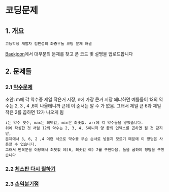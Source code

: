 # 코딩문제
## 1. 개요
<pre><code>고등학생 개발자 김민성의 좌충우돌 코딩 문제 해결</code></pre>

[Baekjoon](https://www.acmicpc.net)에서 대부분의 문제를 찾고 푼 코드 및 설명을 업로드합니다

## 2. 문제들
### 2.1 [약수문제](https://www.acmicpc.net/problem/1037)
초안: m에 각 약수중 제일 작은거 저장, n에 가장 큰거 저장 왜냐하면 예를들어 12의 약수는 2, 3 , 4 ,6이 나올테니까 근데 이 순서는 알 수 가 없음. 그래서 제일 큰 6과 제일 작은 2를 곱하면 12가 나오게 됨
<pre><code>i는 약수 갯수, max는 최댓값, min은 최솟값. arr에 각 약수들을 넣었습니다. 
위에 작성한 것 처럼 12의 약수는 2, 3, 4, 6이니까 양 끝의 인덱스를 곱하면 될 것 같지만, 
문제에서 3, 6, 2 ,4 이런 식으로 약수를 무슨 순서로 넣을지 모르기 때문에 이 방법은 사용할 수 없습니다. 
그래서 반복문을 이용해서 최댓값 예)6, 최솟값 예) 2를 구한다음, 둘을 곱하여 정답을 구했습니다</code></pre>
### 2.2 [체스판 다시 칠하기](https://www.acmicpc.net/problem/1018)
### 2.3 [손익분기점](https://www.acmicpc.net/problem/1712)


